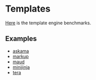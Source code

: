 # Templates

[Here] is the template engine benchmarks.

## Examples

* [askama](askama)
* [markup](markup)
* [maud](maud)
* [minijinja](minijinja)
* [tera](tera)

[Here]: https://github.com/rosetta-rs/template-benchmarks-rs
